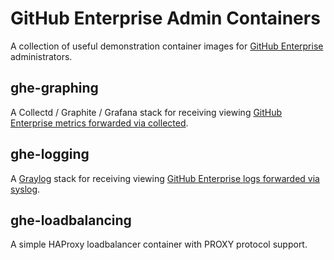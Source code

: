 # GitHub Enterprise Admin Containers

A collection of useful demonstration container images for [GitHub Enterprise](https://enterprise.github.com/releases) administrators.

## ghe-graphing

A Collectd / Graphite / Grafana stack for receiving viewing [GitHub Enterprise metrics forwarded via collected](https://help.github.com/enterprise/admin/articles/configuring-collectd/).

## ghe-logging

A [Graylog](https://www.graylog.org) stack for receiving viewing [GitHub Enterprise logs forwarded via syslog](https://help.github.com/enterprise/admin/articles/log-forwarding/).

## ghe-loadbalancing

A simple HAProxy loadbalancer container with PROXY protocol support.
